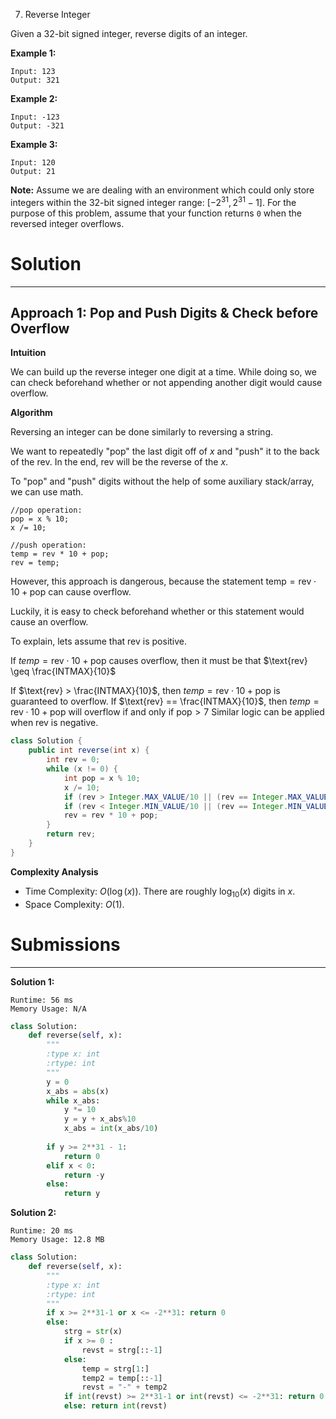 7. Reverse Integer

Given a 32-bit signed integer, reverse digits of an integer.

**Example 1:**
```
Input: 123
Output: 321
```

**Example 2:**
```
Input: -123
Output: -321
```

**Example 3:**
```
Input: 120
Output: 21
```

**Note:**
Assume we are dealing with an environment which could only store integers within the 32-bit signed integer range: $[−2^{31},  2^{31} − 1]$. For the purpose of this problem, assume that your function returns `0` when the reversed integer overflows.

# Solution
---
## Approach 1: Pop and Push Digits & Check before Overflow
**Intuition**

We can build up the reverse integer one digit at a time. While doing so, we can check beforehand whether or not appending another digit would cause overflow.

**Algorithm**

Reversing an integer can be done similarly to reversing a string.

We want to repeatedly "pop" the last digit off of $x$ and "push" it to the back of the $\text{rev}$. In the end, $\text{rev}$ will be the reverse of the $x$.

To "pop" and "push" digits without the help of some auxiliary stack/array, we can use math.
```
//pop operation:
pop = x % 10;
x /= 10;

//push operation:
temp = rev * 10 + pop;
rev = temp;
```
However, this approach is dangerous, because the statement $\text{temp} = \text{rev} \cdot 10 + \text{pop}$ can cause overflow.

Luckily, it is easy to check beforehand whether or this statement would cause an overflow.

To explain, lets assume that $\text{rev}$ is positive.

If $temp = \text{rev} \cdot 10 + \text{pop}$ causes overflow, then it must be that $\text{rev} \geq \frac{INTMAX}{10}$
 
If $\text{rev} > \frac{INTMAX}{10}$, then $temp = \text{rev} \cdot 10 + \text{pop}$ is guaranteed to overflow.
If $\text{rev} == \frac{INTMAX}{10}$, then $temp = \text{rev} \cdot 10 + \text{pop}$ will overflow if and only if $\text{pop} > 7$
Similar logic can be applied when $\text{rev}$ is negative.

```java
class Solution {
    public int reverse(int x) {
        int rev = 0;
        while (x != 0) {
            int pop = x % 10;
            x /= 10;
            if (rev > Integer.MAX_VALUE/10 || (rev == Integer.MAX_VALUE / 10 && pop > 7)) return 0;
            if (rev < Integer.MIN_VALUE/10 || (rev == Integer.MIN_VALUE / 10 && pop < -8)) return 0;
            rev = rev * 10 + pop;
        }
        return rev;
    }
}
```

**Complexity Analysis**

* Time Complexity: $O(\log(x))$. There are roughly $\log_{10}(x)$ digits in $x$.
* Space Complexity: $O(1)$.

# Submissions
---
**Solution 1:**
```
Runtime: 56 ms
Memory Usage: N/A
```
```python
class Solution:
    def reverse(self, x):
        """
        :type x: int
        :rtype: int
        """
        y = 0
        x_abs = abs(x)
        while x_abs:
            y *= 10
            y = y + x_abs%10
            x_abs = int(x_abs/10)
        
        if y >= 2**31 - 1:
            return 0
        elif x < 0:
            return -y
        else:
            return y
```

**Solution 2:**
```
Runtime: 20 ms
Memory Usage: 12.8 MB
```
```python
class Solution:
    def reverse(self, x):
        """
        :type x: int
        :rtype: int
        """
        if x >= 2**31-1 or x <= -2**31: return 0
        else:
            strg = str(x)
            if x >= 0 :
                revst = strg[::-1]
            else:
                temp = strg[1:] 
                temp2 = temp[::-1] 
                revst = "-" + temp2
            if int(revst) >= 2**31-1 or int(revst) <= -2**31: return 0
            else: return int(revst)
```